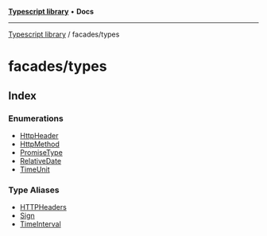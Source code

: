 [**Typescript library**](../../index.md) • **Docs**

***

[Typescript library](../../modules.md) / facades/types

# facades/types

## Index

### Enumerations

- [HttpHeader](enumerations/HttpHeader.md)
- [HttpMethod](enumerations/HttpMethod.md)
- [PromiseType](enumerations/PromiseType.md)
- [RelativeDate](enumerations/RelativeDate.md)
- [TimeUnit](enumerations/TimeUnit.md)

### Type Aliases

- [HTTPHeaders](type-aliases/HTTPHeaders.md)
- [Sign](type-aliases/Sign.md)
- [TimeInterval](type-aliases/TimeInterval.md)
